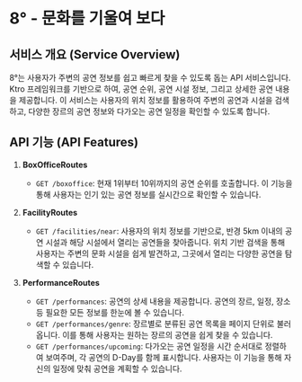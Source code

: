 # 8° - 문화를 기울여 보다

## 서비스 개요 (Service Overview)

8°는 사용자가 주변의 공연 정보를 쉽고 빠르게 찾을 수 있도록 돕는 API 서비스입니다. Ktro 프레임워크를 기반으로 하여, 공연 순위, 공연 시설 정보, 그리고 상세한 공연 내용을 제공합니다. 이 서비스는 사용자의 위치 정보를 활용하여 주변의 공연과 시설을 검색하고, 다양한 장르의 공연 정보와 다가오는 공연 일정을 확인할 수 있도록 합니다.

## API 기능 (API Features)

1. **BoxOfficeRoutes**
   - `GET /boxoffice`: 현재 1위부터 10위까지의 공연 순위를 호출합니다. 이 기능을 통해 사용자는 인기 있는 공연 정보를 실시간으로 확인할 수 있습니다.

2. **FacilityRoutes**
   - `GET /facilities/near`: 사용자의 위치 정보를 기반으로, 반경 5km 이내의 공연 시설과 해당 시설에서 열리는 공연들을 찾아줍니다. 위치 기반 검색을 통해 사용자는 주변의 문화 시설을 쉽게 발견하고, 그곳에서 열리는 다양한 공연을 탐색할 수 있습니다.

3. **PerformanceRoutes**
   - `GET /performances`: 공연의 상세 내용을 제공합니다. 공연의 장르, 일정, 장소 등 필요한 모든 정보를 한눈에 볼 수 있습니다.
   - `GET /performances/genre`: 장르별로 분류된 공연 목록을 페이지 단위로 불러옵니다. 이를 통해 사용자는 원하는 장르의 공연을 쉽게 찾을 수 있습니다.
   - `GET /performances/upcoming`: 다가오는 공연 일정을 시간 순서대로 정렬하여 보여주며, 각 공연의 D-Day를 함께 표시합니다. 사용자는 이 기능을 통해 자신의 일정에 맞춰 공연을 계획할 수 있습니다.
